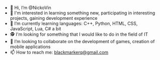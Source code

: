 - 👋 Hi, I’m @NickoVin
- 👀 I'm interested in learning something new, participating in interesting projects, gaining development experience
- 🌱 I’m currently learning languages: C++, Python, HTML, CSS, JavaScript, Lua, C# a bit
- 🕵 I'm looking for something that I would like to do in the field of IT
- 💞️ I’m looking to collaborate on the development of games, creation of mobile applications
- 📫 How to reach me: blackmarkerq@gmail.com
